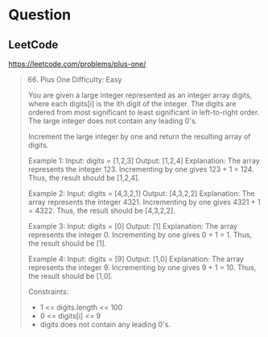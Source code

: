 # Question

## LeetCode
https://leetcode.com/problems/plus-one/
> 66. Plus One
> Difficulty: Easy
>
> You are given a large integer represented as an integer array digits,
> where each digits[i] is the ith digit of the integer. The digits are
> ordered from most significant to least significant in left-to-right order.
> The large integer does not contain any leading 0's.
>
> Increment the large integer by one and return the resulting array of digits.
>
> Example 1:
> Input: digits = [1,2,3]
> Output: [1,2,4]
> Explanation: The array represents the integer 123.
> Incrementing by one gives 123 + 1 = 124.
> Thus, the result should be [1,2,4].
>
> Example 2:
> Input: digits = [4,3,2,1]
> Output: [4,3,2,2]
> Explanation: The array represents the integer 4321.
> Incrementing by one gives 4321 + 1 = 4322.
> Thus, the result should be [4,3,2,2].
>
> Example 3:
> Input: digits = [0]
> Output: [1]
> Explanation: The array represents the integer 0.
> Incrementing by one gives 0 + 1 = 1.
> Thus, the result should be [1].
>
> Example 4:
> Input: digits = [9]
> Output: [1,0]
> Explanation: The array represents the integer 9.
> Incrementing by one gives 9 + 1 = 10.
> Thus, the result should be [1,0].
>
> Constraints:
>  * 1 <= digits.length <= 100
>  * 0 <= digits[i] <= 9
>  * digits does not contain any leading 0's.
>
